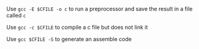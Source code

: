 Use `gcc -E $CFILE -o c` to run a preprocessor and save the result in a file called `c`

Use `gcc -c $CFILE` to compile a c file but does not link it

Use `gcc $CFILE -S` to generate an assemble code 
